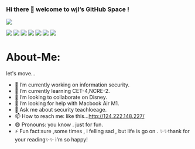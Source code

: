 ### Hi there 👋 welcome to wjl‘s GitHub Space !
![](https://github-readme-stats.vercel.app/api?username=wjl110&show_icons=true&count_private=true&hide=prs&theme=default_repocard)

![](https://visitor-badge.glitch.me/badge?page_id=wjl110)
[![](https://img.shields.io/badge/OS-kali%20Linux-33aadd?style=flat-square&logo=arch-linux&logoColor=ffffff)](http://124.222.148.227/)
[![](https://img.shields.io/badge/macOS-Hackintosh-292e33?style=flat-square&logo=apple&logoColor=ffffff)](https://www.tonymacx86.com/)
[![](https://img.shields.io/badge/iPhone-11-pro?style=flat-square&logo=apple&logoColor=ffffff)](https://www.apple.com/)
[![](https://img.shields.io/badge/-Python-007396?style=flat-square&logo=python&logoColor=ffffff)](https://python.org/)
![](https://img.shields.io/badge/-Nintendo%20Switch-e60012?style=flat-square&logo=nintendo%20switch&logoColor=ffffff)
[![](https://img.shields.io/badge/Steam-171a21?style=flat-square&logo=steam&logoColor=ffffff)](https://steamcommunity.com/id/antzuhl)
# About-Me:
let's move...
- 🔭 I’m currently working on information security.
- 🌱 I’m currently learning CET-4,NCRE-2.
- 👯 I’m looking to collaborate on Disney.
- 🤔 I’m looking for help with Macbook Air M1.
- 💬 Ask me about security teachloeage.
- 📫 How to reach me: like this...http://124.222.148.227/
- 😄 Pronouns: you know . just for fun.
- ⚡ Fun fact:sure ,some times , i felling sad , but life is go on .
 ✨✨thank for your reading✨✨ i'm so happy!

<!--
**wjl110/wjl110** is a ✨ _special_ ✨ repository because its `README.md` (this file) appears on your GitHub profile.

Here are some ideas to get you started:

- 🔭 I’m currently working on ...
- 🌱 I’m currently learning ...
- 👯 I’m looking to collaborate on ...
- 🤔 I’m looking for help with ...
- 💬 Ask me about ...
- 📫 How to reach me: ...
- 😄 Pronouns: ...
- ⚡ Fun fact: ...
-->
